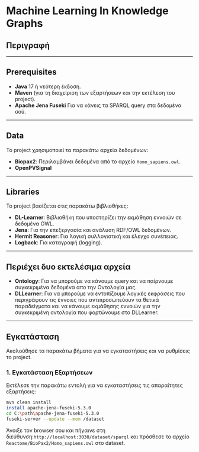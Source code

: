 # Machine Learning In Knowledge Graphs

## Περιγραφή

---

## Prerequisites
- **Java** 17 ή νεότερη έκδοση.
- **Maven** (για τη διαχείριση των εξαρτήσεων και την εκτέλεση του project).
- **Apache Jena Fuseki** Για να κάνεις τα SPARQL query στα δεδομένα σού.

---

## Data
Το project χρησιμοποιεί τα παρακάτω αρχεία δεδομένων:
- **Biopax2**: Περιλαμβάνει δεδομένα από το αρχείο `Homo_sapiens.owl`.
- **OpenPVSignal**

---

## Libraries
Το project βασίζεται στις παρακάτω βιβλιοθήκες:
- **DL-Learner**: Βιβλιοθήκη που υποστηρίζει την εκμάθηση εννοιών σε δεδομένα OWL.
- **Jena**: Για την επεξεργασία και ανάλυση RDF/OWL δεδομένων.
- **Hermit Reasoner**: Για λογική συλλογιστική και έλεγχο συνέπειας.
- **Logback**: Για καταγραφή (logging).

---

## Περιέχει δυο εκτελέσιμα αρχεία
- **Ontology**: Για να μπορούμε να κάνουμε query και να παίρνουμε συγκεκριμένα δεδομένα απο την Οντολογία μας.
- **DLLearner**: Για να μπορούμε να εντοπίζουμε λογικές εκφράσεις που περιγράφουν τις έννοιες που αντιπροσωπεύουν
  τα θετικά παραδείγματα και να κάνουμε εκμάθησης εννοιών για την συγκεκριμένη οντολογία που φορτώνουμε στο DLLearner.

---

## Εγκατάσταση

Ακολούθησε τα παρακάτω βήματα για να εγκαταστήσεις και να ρυθμίσεις το project.

### 1. Εγκατάσταση Εξαρτήσεων
Εκτέλεσε την παρακάτω εντολή για να εγκαταστήσεις τις απαραίτητες εξαρτήσεις:

```bash
mvn clean install
install apache-jena-fuseki-5.3.0
cd C:\path\apache-jena-fuseki-5.3.0 
fuseki-server --update --mem /dataset
```
Άνοιξε τον browser σου και πήγαινε στη διεύθυνση:`http://localhost:3030/dataset/sparql` και πρόσθεσε το αρχείο `Reactome/BioPax2/Homo_sapiens.owl` στο dataset.